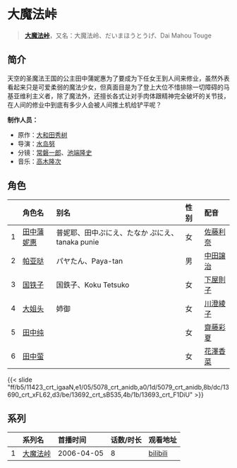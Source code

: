 # 大魔法峠


> <u>**[大魔法峠](http://bgm.tv/subject/3054)**</u>，又名：大魔法岭、だいまほうとうげ、Dai Mahou Touge

## 简介


天空的圣魔法王国的公主田中蒲妮惠为了要成为下任女王到人间来修业，虽然外表看起来只是可爱柔弱的魔法少女，但真面目是为了登上大位不惜排除一切障碍的马基亚维利主义者，除了魔法外，还擅长各式让对手肉体跟精神完全破坏的关节技，在人间的修业中到底有多少人会被人间推土机给铲平呢？

**制作人员：**
- 原作：[大和田秀树](http://bgm.tv/person/3081)
- 导演：[水岛努](http://bgm.tv/person/623)
- 分镜：[常磐一郎](http://bgm.tv/person/33745)、[池端隆史](http://bgm.tv/person/1614)
- 音乐：[高木隆次](http://bgm.tv/person/670)

## 角色

|     |   角色名   |   别名  | 性别 |  配音  |
|:--- |:------  |:----      |:---  |:--   |
| 1 | [田中蒲妮惠](http://bgm.tv/character/11423) | 普妮耶、田中ぷにえ、たなか ぷにえ、tanaka punie | 女 | [佐藤利奈](http://bgm.tv/person/4670) |
| 2 | [帕亚哒](http://bgm.tv/character/5078) | パヤたん、Paya-tan | 男 | [中田譲治](http://bgm.tv/person/3971) |
| 3 | [国铁子](http://bgm.tv/character/5079) | 国鉄子、Koku Tetsuko | 女 | [下屋則子](http://bgm.tv/person/4471) |
| 4 | [大姐头](http://bgm.tv/character/13690) | 姉御 | 女 | [川澄綾子](http://bgm.tv/person/740) |
| 5 | [田中纯](http://bgm.tv/character/13692) |  | 女 | [齋藤彩夏](http://bgm.tv/person/3950) |
| 6 | [田中萤](http://bgm.tv/character/13693) |  | 女 | [花澤香菜](http://bgm.tv/person/4765) |

{{< slide "ff/b5/11423_crt_igaaN,e1/05/5078_crt_anidb,a0/1d/5079_crt_anidb,8b/dc/13690_crt_xFL62,d3/be/13692_crt_sB535,4b/1b/13693_crt_F1DiU" >}}

## 系列

|     |   系列名   |   首播时间  | 话数/时长  | 观看地址 |
|:---  |:------    |:----      |:---       |:---  |
| 1 |[大魔法峠](https://bgm.tv/subject/3054)| 2006-04-05 | 8 | [bilibili](https://www.bilibili.com/bangumi/play/ss4926)  |



